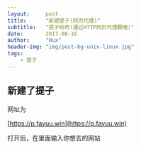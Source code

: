 ```yaml
---
layout:     post
title:      "新建提子(网页代理)"
subtitle:   "提子帕奇(通过HTTP网页代理翻墙)"
date:       2017-08-16
author:     "Hux"
header-img: "img/post-bg-unix-linux.jpg"
tags:
    - 提子
---
```



## 新建了提子

网址为

[https://p.fayuu.win](https://p.fayuu.win)

打开后，在里面输入你想去的网站
